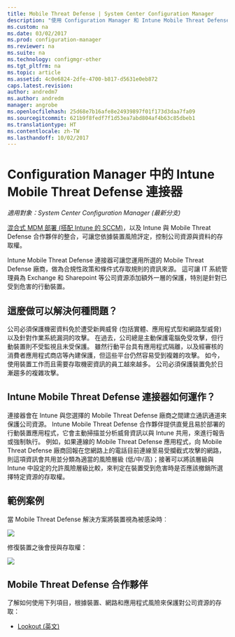 ```yaml
---
title: Mobile Threat Defense | System Center Configuration Manager
description: "使用 Configuration Manager 和 Intune Mobile Threat Defense 合作夥伴，根據裝置、網路和應用程式風險，限制對公司資源的存取"
ms.custom: na
ms.date: 03/02/2017
ms.prod: configuration-manager
ms.reviewer: na
ms.suite: na
ms.technology: configmgr-other
ms.tgt_pltfrm: na
ms.topic: article
ms.assetid: 4c0e6824-2dfe-4700-b817-d5631e0eb872
caps.latest.revision: 
author: andredm7
ms.author: andredm
manager: angrobe
ms.openlocfilehash: 25d68e7b16afe8e24939897f01f173d3daa7fa09
ms.sourcegitcommit: 621b9f8fedf7f1d53ea7abd804af4b63c85dbeb1
ms.translationtype: HT
ms.contentlocale: zh-TW
ms.lasthandoff: 10/02/2017
---
```

# <a name="intune-mobile-threat-defense-connectors-in-configuration-manager"></a>Configuration Manager 中的 Intune Mobile Threat Defense 連接器

*適用對象：System Center Configuration Manager (最新分支)*

[混合式 MDM 部署 (搭配 Intune 的 SCCM)](https://docs.microsoft.com/sccm/mdm/understand/choose-between-standalone-intune-and-hybrid-mobile-device-management)，以及 Intune 與 Mobile Threat Defense 合作夥伴的整合，可讓您依據裝置風險評定，控制公司資源與資料的存取權。

Intune Mobile Threat Defense 連接器可讓您運用所選的 Mobile Threat Defense 廠商，做為合規性政策和條件式存取規則的資訊來源。 這可讓 IT 系統管理員為 Exchange 和 Sharepoint 等公司資源添加額外一層的保護，特別是針對已受到危害的行動裝置。

## <a name="what-problem-does-this-solve"></a>這麼做可以解決何種問題？

公司必須保護機密資料免於遭受新興威脅 (包括實體、應用程式型和網路型威脅) 以及針對作業系統漏洞的攻擊。
在過去，公司總是主動保護電腦免受攻擊，但行動裝置則不受監視且未受保護。 雖然行動平台具有應用程式隔離，以及經審核的消費者應用程式商店等內建保護，但這些平台仍然容易受到複雜的攻擊。 如今，使用裝置工作而且需要存取機密資訊的員工越來越多。 公司必須保護裝置免於日漸趨多的複雜攻擊。

## <a name="how-the-intune-mobile-threat-defense-connectors-work"></a>Intune Mobile Threat Defense 連接器如何運作？

連接器會在 Intune 與您選擇的 Mobile Threat Defense 廠商之間建立通訊通道來保護公司資源。 Intune Mobile Threat Defense 合作夥伴提供直覺且易於部署的行動裝置應用程式，它會主動掃描並分析威脅資訊以與 Intune 共用，來進行報告或強制執行。 例如，如果連線的 Mobile Threat Defense 應用程式，向 Mobile Threat Defense 廠商回報在您網路上的電話目前連線至易受攔截式攻擊的網路，則這項資訊會共用並分類為適當的風險層級 (低/中/高)；接著可以將該層級與 Intune 中設定的允許風險層級比較，來判定在裝置受到危害時是否應該撤銷所選擇特定資源的存取權。

## <a name="sample-scenarios"></a>範例案例

當 Mobile Threat Defense 解決方案將裝置視為被感染時︰

![](http://i.imgur.com/Li1WUOU.png)

修復裝置之後會授與存取權：

![](http://i.imgur.com/VCIwpdz.png)

## <a name="mobile-threat-defense-partners"></a>Mobile Threat Defense 合作夥伴

了解如何使用下列項目，根據裝置、網路和應用程式風險來保護對公司資源的存取：

- [Lookout (英文)](https://docs.microsoft.com/sccm/protect/deploy-use/lookout-mobile-threat-defense-in-configuration-manager)
